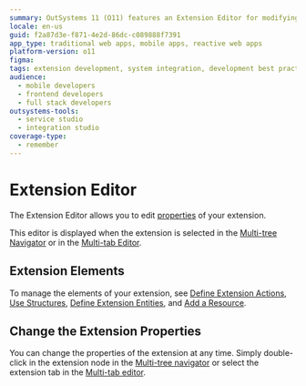 ```yaml
---
summary: OutSystems 11 (O11) features an Extension Editor for modifying extension properties and managing elements within the development environment.
locale: en-us
guid: f2a87d3e-f871-4e2d-86dc-c089888f7391
app_type: traditional web apps, mobile apps, reactive web apps
platform-version: o11
figma:
tags: extension development, system integration, development best practices, extension management, outsystems extensions
audience:
  - mobile developers
  - frontend developers
  - full stack developers
outsystems-tools:
  - service studio
  - integration studio
coverage-type:
  - remember
---
```


# Extension Editor

The Extension Editor allows you to edit [properties](<../element-property/extension.md>) of your extension.

This editor is displayed when the extension is selected in the [Multi-tree Navigator](<../multi-tree-navigator.md>) or in the [Multi-tab Editor](<../multi-tab-editors.md>).

## Extension Elements

To manage the elements of your extension, see [Define Extension Actions](<../../../integration-with-systems/integration-studio/managing-extensions/action-define.md>), [Use Structures](<../../../integration-with-systems/integration-studio/managing-extensions/structure-define.md>), [Define Extension Entities](<../../../integration-with-systems/integration-studio/managing-extensions/entity-define.md>), and [Add a Resource](<../../../integration-with-systems/integration-studio/managing-extensions/resource-define.md>).

## Change the Extension Properties

You can change the properties of the extension at any time. Simply double-click in the extension node in the [Multi-tree navigator](<../workspace.md>) or select the extension tab in the [Multi-tab editor](<../workspace.md>).
